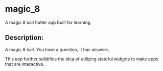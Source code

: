 # magic_8

A magic 8 ball flutter app built for learning.

## Description:

A magic 8 ball. You have a question, it has answers.

This app further solidifies the idea of utilizing stateful
widgets to make apps that are interactive.